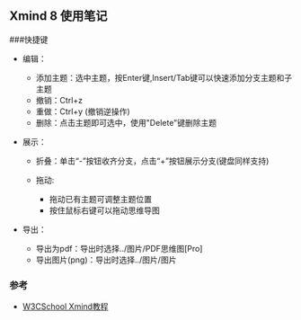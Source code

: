 

## Xmind 8 使用笔记


###快捷键


- 编辑：

  - 添加主题：选中主题，按Enter键,Insert/Tab键可以快速添加分支主题和子主题
  - 撤销：Ctrl+z
  - 重做：Ctrl+y  (撤销逆操作) 
  - 删除：点击主题即可选中，使用"Delete"键删除主题

- 展示：

  - 折叠：单击“-”按钮收齐分支，点击“+”按钮展示分支(键盘同样支持)
  - 拖动:
  
    - 拖动已有主题可调整主题位置
    - 按住鼠标右键可以拖动思维导图



- 导出：

  - 导出为pdf：导出时选择../图片/PDF思维图[Pro]
  - 导出图片(png)：导出时选择../图片/图片



### 参考
- [W3CSchool Xmind教程](https://www.w3cschool.cn/xmind/l2gk1qmk.html) 

